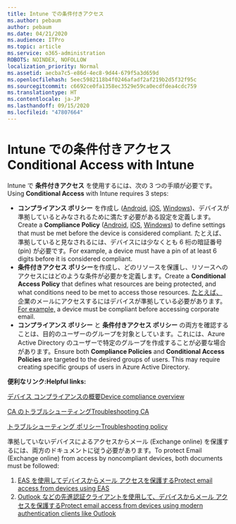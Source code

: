 ```yaml
---
title: Intune での条件付きアクセス
ms.author: pebaum
author: pebaum
ms.date: 04/21/2020
ms.audience: ITPro
ms.topic: article
ms.service: o365-administration
ROBOTS: NOINDEX, NOFOLLOW
localization_priority: Normal
ms.assetid: aecba7c5-e86d-4ec8-9d44-679f5a3d659d
ms.openlocfilehash: 5eec5982118b4f0246afadf2af219b2d5f32f95c
ms.sourcegitcommit: c6692ce0fa1358ec3529e59ca0ecdfdea4cdc759
ms.translationtype: HT
ms.contentlocale: ja-JP
ms.lasthandoff: 09/15/2020
ms.locfileid: "47807664"
---
```

# <a name="conditional-access-with-intune"></a><span data-ttu-id="9b6c4-102">Intune での条件付きアクセス</span><span class="sxs-lookup"><span data-stu-id="9b6c4-102">Conditional Access with Intune</span></span>

<span data-ttu-id="9b6c4-103">Intune で **条件付きアクセス** を使用するには、次の 3 つの手順が必要です。</span><span class="sxs-lookup"><span data-stu-id="9b6c4-103">Using  **Conditional Access**  with Intune requires 3 steps:</span></span>

- <span data-ttu-id="9b6c4-104">**コンプライアンス ポリシー** を作成し ([Android](https://docs.microsoft.com/intune/compliance-policy-create-android), [iOS](https://docs.microsoft.com/intune/compliance-policy-create-ios), [Windows](https://docs.microsoft.com//intune/compliance-policy-create-windows))、デバイスが準拠しているとみなされるために満たす必要がある設定を定義します。</span><span class="sxs-lookup"><span data-stu-id="9b6c4-104">Create a  **Compliance Policy**  ([Android](https://docs.microsoft.com/intune/compliance-policy-create-android),  [iOS](https://docs.microsoft.com/intune/compliance-policy-create-ios),  [Windows](https://docs.microsoft.com//intune/compliance-policy-create-windows)) to define settings that must be met before the device is considered compliant.</span></span> <span data-ttu-id="9b6c4-105">たとえば、準拠していると見なされるには、デバイスには少なくとも 6 桁の暗証番号 (pin) が必要です。</span><span class="sxs-lookup"><span data-stu-id="9b6c4-105">For example, a device must have a pin of at least 6 digits before it is considered compliant.</span></span>
- <span data-ttu-id="9b6c4-106">**条件付きアクセス ポリシー**を作成し、どのリソースを保護し、リソースへのアクセスにはどのような条件が必要かを定義します。</span><span class="sxs-lookup"><span data-stu-id="9b6c4-106">Create a **Conditional Access Policy**  that defines what resources are being protected, and what conditions need to be met to access those resources.</span></span>  <span data-ttu-id="9b6c4-107">[たとえば、](https://docs.microsoft.com/intune/tutorial-protect-email-on-unmanaged-devices#create-conditional-access-policies) 企業のメールにアクセスするにはデバイスが準拠している必要があります。</span><span class="sxs-lookup"><span data-stu-id="9b6c4-107">[For example,](https://docs.microsoft.com/intune/tutorial-protect-email-on-unmanaged-devices#create-conditional-access-policies)  a device must be compliant before accessing corporate email.</span></span>
- <span data-ttu-id="9b6c4-p103">**コンプライアンス ポリシー** と **条件付きアクセス ポリシー** の両方を確認することは、目的のユーザーのグループを対象としています。これには、Azure Active Directory のユーザーで特定のグループを作成することが必要な場合があります。</span><span class="sxs-lookup"><span data-stu-id="9b6c4-p103">Ensure both **Compliance Policies**  and  **Conditional Access Policies**  are targeted to the desired groups of users. This may require creating specific groups of users in Azure Active Directory.</span></span>

<span data-ttu-id="9b6c4-110">**便利なリンク:**</span><span class="sxs-lookup"><span data-stu-id="9b6c4-110">**Helpful links:**</span></span>

[<span data-ttu-id="9b6c4-111">デバイス コンプライアンスの概要</span><span class="sxs-lookup"><span data-stu-id="9b6c4-111">Device compliance overview</span></span>](https://docs.microsoft.com/intune/device-compliance-get-started)

[<span data-ttu-id="9b6c4-112">CA のトラブルシューティング</span><span class="sxs-lookup"><span data-stu-id="9b6c4-112">Troubleshooting CA</span></span>](https://docs.microsoft.com/intune/troubleshoot-conditional-access)

[<span data-ttu-id="9b6c4-113">トラブルシューティング ポリシー</span><span class="sxs-lookup"><span data-stu-id="9b6c4-113">Troubleshooting policy</span></span>](https://docs.microsoft.com/intune/troubleshoot-policies-in-microsoft-intune)

<span data-ttu-id="9b6c4-114">準拠していないデバイスによるアクセスからメール (Exchange online) を保護するには、両方のドキュメントに従う必要があります。</span><span class="sxs-lookup"><span data-stu-id="9b6c4-114">To protect Email (Exchange online) from access by noncompliant devices, both documents must be followed:</span></span>

1. [<span data-ttu-id="9b6c4-115">EAS を使用してデバイスからメール アクセスを保護する</span><span class="sxs-lookup"><span data-stu-id="9b6c4-115">Protect email access from devices using EAS</span></span>](https://docs.microsoft.com/intune/tutorial-protect-email-on-unmanaged-devices)
2. [<span data-ttu-id="9b6c4-116">Outlook などの先進認証クライアントを使用して、デバイスからメール アクセスを保護する</span><span class="sxs-lookup"><span data-stu-id="9b6c4-116">Protect email access from devices using modern authentication clients like Outlook</span></span>](https://docs.microsoft.com/intune/tutorial-protect-email-on-enrolled-devices)